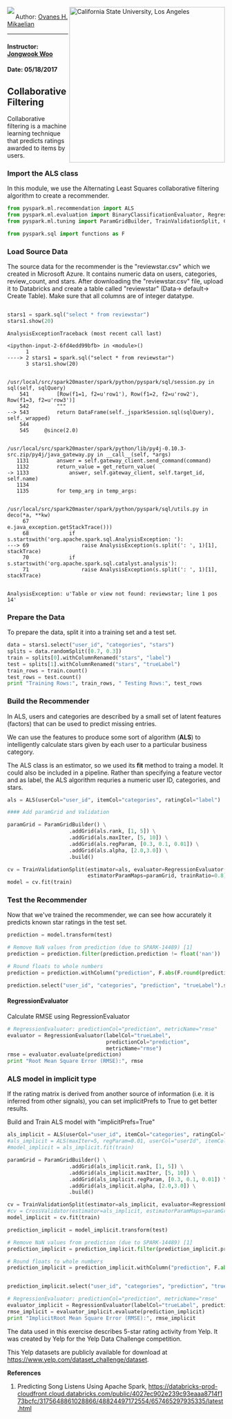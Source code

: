 
<a href="http://www.calstatela.edu/centers/hipic"><img align="left" src="https://avatars2.githubusercontent.com/u/4156894?v=3&s=100"><image/>
</a>
<img align="right" alt="California State University, Los Angeles" src="http://www.calstatela.edu/sites/default/files/groups/California%20State%20University%2C%20Los%20Angeles/master_logo_full_color_horizontal_centered.svg" style="width: 360px;"/>

Author: [Ovanes H. Mikaelian](https://www.linkedin.com/in/hovik-mikaelian-93a257a3/)


------
#### Instructor: [Jongwook Woo](https://www.linkedin.com/in/jongwook-woo-7081a85)

#### Date: 05/18/2017

## Collaborative Filtering
Collaborative filtering is a machine learning technique that predicts ratings awarded to items by users.

### Import the ALS class
In this module, we use the Alternating Least Squares collaborative filtering algorithm to create a recommender.


```python
from pyspark.ml.recommendation import ALS
from pyspark.ml.evaluation import BinaryClassificationEvaluator, RegressionEvaluator
from pyspark.ml.tuning import ParamGridBuilder, TrainValidationSplit, CrossValidator

from pyspark.sql import functions as F

```

### Load Source Data
The source data for the recommender is the "reviewstar.csv" which we created in Microsoft Azure. It contains numeric data on users, categories, review_count, and stars. After downloading the "reviewstar.csv" file, upload it to Databricks and create a table called "reviewstar" (Data-> default-> Create Table). Make sure that all columns are of integer datatype.



```python

stars1 = spark.sql("select * from reviewstar")
stars1.show(20)

```


    

    AnalysisExceptionTraceback (most recent call last)

    <ipython-input-2-6fd4edd99bfb> in <module>()
          1 
    ----> 2 stars1 = spark.sql("select * from reviewstar")
          3 stars1.show(20)


    /usr/local/src/spark20master/spark/python/pyspark/sql/session.py in sql(self, sqlQuery)
        541         [Row(f1=1, f2=u'row1'), Row(f1=2, f2=u'row2'), Row(f1=3, f2=u'row3')]
        542         """
    --> 543         return DataFrame(self._jsparkSession.sql(sqlQuery), self._wrapped)
        544 
        545     @since(2.0)


    /usr/local/src/spark20master/spark/python/lib/py4j-0.10.3-src.zip/py4j/java_gateway.py in __call__(self, *args)
       1131         answer = self.gateway_client.send_command(command)
       1132         return_value = get_return_value(
    -> 1133             answer, self.gateway_client, self.target_id, self.name)
       1134 
       1135         for temp_arg in temp_args:


    /usr/local/src/spark20master/spark/python/pyspark/sql/utils.py in deco(*a, **kw)
         67                                              e.java_exception.getStackTrace()))
         68             if s.startswith('org.apache.spark.sql.AnalysisException: '):
    ---> 69                 raise AnalysisException(s.split(': ', 1)[1], stackTrace)
         70             if s.startswith('org.apache.spark.sql.catalyst.analysis'):
         71                 raise AnalysisException(s.split(': ', 1)[1], stackTrace)


    AnalysisException: u'Table or view not found: reviewstar; line 1 pos 14'


### Prepare the Data
To prepare the data, split it into a training set and a test set.


```python
data = stars1.select("user_id", "categories", "stars")
splits = data.randomSplit([0.7, 0.3])
train = splits[0].withColumnRenamed("stars", "label")
test = splits[1].withColumnRenamed("stars", "trueLabel")
train_rows = train.count()
test_rows = test.count()
print "Training Rows:", train_rows, " Testing Rows:", test_rows
```

### Build the Recommender
In ALS, users and categories are described by a small set of latent features (factors) that can be used to predict missing entries.

We can use the features to produce some sort of algorithm (**ALS**) to intelligently calculate stars given by each user to a particular business category.

The ALS class is an estimator, so we used its **fit** method to traing a model. It could also be included in a pipeline. Rather than specifying a feature vector and as label, the ALS algorithm requries a numeric user ID, categories, and stars.


```python
als = ALS(userCol="user_id", itemCol="categories", ratingCol="label")
```


```python
#### Add paramGrid and Validation
```


```python
paramGrid = ParamGridBuilder() \
                    .addGrid(als.rank, [1, 5]) \
                    .addGrid(als.maxIter, [5, 10]) \
                    .addGrid(als.regParam, [0.3, 0.1, 0.01]) \
                    .addGrid(als.alpha, [2.0,3.0]) \
                    .build()


```


```python
cv = TrainValidationSplit(estimator=als, evaluator=RegressionEvaluator(), 
                          estimatorParamMaps=paramGrid, trainRatio=0.8)
model = cv.fit(train)
```

### Test the Recommender
Now that we've trained the recommender, we can see how accurately it predicts known star ratings in the test set.


```python
prediction = model.transform(test)

# Remove NaN values from prediction (due to SPARK-14489) [1]
prediction = prediction.filter(prediction.prediction != float('nan'))

# Round floats to whole numbers
prediction = prediction.withColumn("prediction", F.abs(F.round(prediction["prediction"],0)))

prediction.select("user_id", "categories", "prediction", "trueLabel").show(100, truncate=False)
```

#### RegressionEvaluator
Calculate RMSE using RegressionEvaluator


```python
# RegressionEvaluator: predictionCol="prediction", metricName="rmse"
evaluator = RegressionEvaluator(labelCol="trueLabel", 
                                predictionCol="prediction", 
                                metricName="rmse")
rmse = evaluator.evaluate(prediction)
print "Root Mean Square Error (RMSE):", rmse
```

### ALS model in implicit type
If the rating matrix is derived from another source of information (i.e. it is inferred from other signals), you can set implicitPrefs to True to get better results. 

Build and Train ALS model with "implicitPrefs=True"


```python
als_implicit = ALS(userCol="user_id", itemCol="categories", ratingCol="label", implicitPrefs=True)
#als_implicit = ALS(maxIter=5, regParam=0.01, userCol="userId", itemCol="movieId", ratingCol="label", implicitPrefs=True)
#model_implicit = als_implicit.fit(train)
```


```python
paramGrid = ParamGridBuilder() \
                    .addGrid(als_implicit.rank, [1, 5]) \
                    .addGrid(als_implicit.maxIter, [5, 10]) \
                    .addGrid(als_implicit.regParam, [0.3, 0.1, 0.01]) \
                    .addGrid(als_implicit.alpha, [2.0,3.0]) \
                    .build()

```


```python
cv = TrainValidationSplit(estimator=als_implicit, evaluator=RegressionEvaluator(), estimatorParamMaps=paramGrid, trainRatio=0.8)
#cv = CrossValidator(estimator=als_implicit, estimatorParamMaps=paramGrid, evaluator=RegressionEvaluator())
model_implicit = cv.fit(train)
```


```python
prediction_implicit = model_implicit.transform(test)

# Remove NaN values from prediction (due to SPARK-14489) [1]
prediction_implicit = prediction_implicit.filter(prediction_implicit.prediction != float('nan'))

# Round floats to whole numbers
prediction_implicit = prediction_implicit.withColumn("prediction", F.abs(F.round(prediction_implicit["prediction"],0)))


prediction_implicit.select("user_id", "categories", "prediction", "trueLabel").show(100, truncate=False)
```


```python
# RegressionEvaluator: predictionCol="prediction", metricName="rmse"
evaluator_implicit = RegressionEvaluator(labelCol="trueLabel", predictionCol="prediction", metricName="rmse")
rmse_implicit = evaluator_implicit.evaluate(prediction_implicit)
print "ImplicitRoot Mean Square Error (RMSE):", rmse_implicit
```

The data used in this exercise describes 5-star rating activity from Yelp. It was created by Yelp for the Yelp Data Challenge competition.

This Yelp datasets are publicly available for download at <https://www.yelp.com/dataset_challenge/dataset>.

**References**
1. Predicting Song Listens Using Apache Spark, https://databricks-prod-cloudfront.cloud.databricks.com/public/4027ec902e239c93eaaa8714f173bcfc/3175648861028866/48824497172554/657465297935335/latest.html


